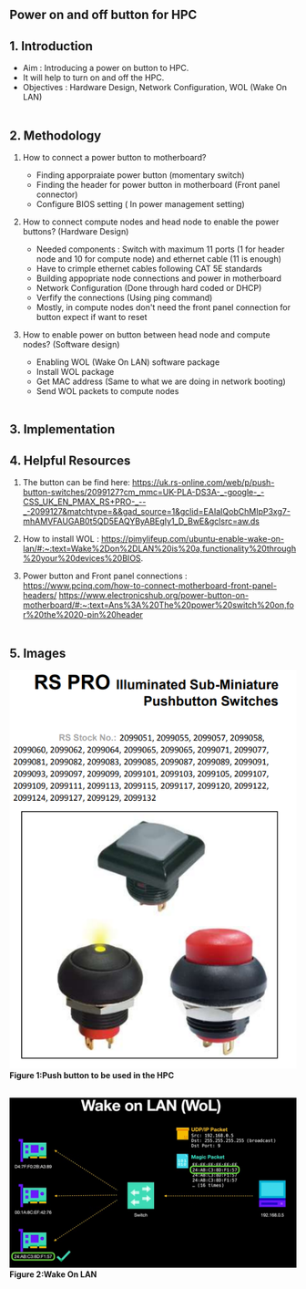 ## **Power on and off button for HPC**

## **1. Introduction**

- Aim : Introducing a power on button to HPC.
- It will help to turn on and off the HPC.
- Objectives : Hardware Design, Network Configuration, WOL (Wake On LAN) 
<br><br>


 ## **2. Methodology**

1. How to connect a power button to motherboard?
    - Finding apporpraiate power button (momentary switch)
    - Finding the header for power button in motherboard (Front panel connector)
    - Configure BIOS setting ( In power management setting)

2. How to connect compute nodes and head node to enable the power buttons? (Hardware Design)
    - Needed components : Switch with maximum 11 ports (1 for header node and 10 for compute node) and ethernet cable (11 is enough)
    - Have to crimple ethernet cables following CAT 5E standards
    - Building appopriate node connections and power in motherboard
    - Network Configuration (Done through hard coded or DHCP)
    - Verfify the connections (Using ping command)
    - Mostly, in compute nodes don't need the front panel connection for button expect if want to reset 

3. How to enable power on button between head node and compute nodes? (Software design)
    - Enabling WOL (Wake On LAN) software package
    - Install WOL package
    - Get MAC address           (Same to what we are doing in network booting)
    - Send WOL packets to compute nodes
<br><br>


 ## **3. Implementation**






 ## **4. Helpful Resources**
 
1. The button can be find here: https://uk.rs-online.com/web/p/push-button-switches/2099127?cm_mmc=UK-PLA-DS3A-_-google-_-CSS_UK_EN_PMAX_RS+PRO-_--_-2099127&matchtype=&&gad_source=1&gclid=EAIaIQobChMIpP3xg7-mhAMVFAUGAB0t5QD5EAQYByABEgIy1_D_BwE&gclsrc=aw.ds


2. How to install WOL : https://pimylifeup.com/ubuntu-enable-wake-on-lan/#:~:text=Wake%2Don%2DLAN%20is%20a,functionality%20through%20your%20devices%20BIOS.

3. Power button and Front panel connections : https://www.pcinq.com/how-to-connect-motherboard-front-panel-headers/
                            https://www.electronicshub.org/power-button-on-motherboard/#:~:text=Ans%3A%20The%20power%20switch%20on,for%20the%2020-pin%20header
<br><br>



 ## **5. Images**

![Push button](PushButton.png)<br>
<b>Figure 1:Push button to be used in the HPC</b>
<br><br>


![Wake On LAN setup](WakeonLan.png)<br>
<b>Figure 2:Wake On LAN</b>
<br>

